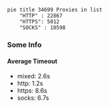 
```mermaid
pie title 34699 Proxies in list
    "HTTP" : 22867
    "HTTPS": 5012
    "SOCKS" : 10598
```

### Some Info
#### Average Timeout

- mixed: 2.6s
- http: 1.2s
- https: 8.6s
- socks: 6.7s